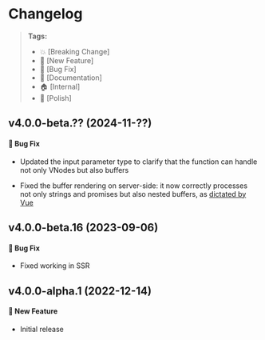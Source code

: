 Changelog
=========

> **Tags:**
> - :boom:       [Breaking Change]
> - :rocket:     [New Feature]
> - :bug:        [Bug Fix]
> - :memo:       [Documentation]
> - :house:      [Internal]
> - :nail_care:  [Polish]

## v4.0.0-beta.?? (2024-11-??)

#### :bug: Bug Fix

* Updated the input parameter type to clarify that the function can handle not only VNodes but also buffers

* Fixed the buffer rendering on server-side: it now correctly processes not only strings and promises but also nested buffers, as [dictated by Vue](https://github.com/vuejs/core/blob/main/packages/server-renderer/src/render.ts#L61-L65)

## v4.0.0-beta.16 (2023-09-06)

#### :bug: Bug Fix

* Fixed working in SSR

## v4.0.0-alpha.1 (2022-12-14)

#### :rocket: New Feature

* Initial release
